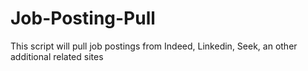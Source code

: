 # Job-Posting-Pull

This script will pull job postings from Indeed, Linkedin, Seek, an other additional related sites
